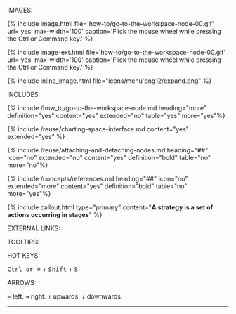 IMAGES:

{% include image.html file='how-to/go-to-the-workspace-node-00.gif' url='yes' max-width='100' caption='Flick the mouse wheel while pressing the Ctrl or Command key.' %}

{% include image-ext.html file='how-to/go-to-the-workspace-node-00.gif' url='yes' max-width='100' caption='Flick the mouse wheel while pressing the Ctrl or Command key.' %}

{% include inline_image.html file="icons/menu'png12/expand.png" %}


INCLUDES:

{% include /how_to/go-to-the-workspace-node.md heading="more" definition="yes" content="yes" extended="no" table="yes" more="yes"%}

{% include /reuse/charting-space-interface.md content="yes" extended="yes" %}

{% include /reuse/attaching-and-detaching-nodes.md heading="##" icon="no" extended="no" content="yes" definition="bold" table="no" more="no"%}

{% include /concepts/references.md heading="##" icon="no" extended="more" content="yes" definition="bold" table="no" more="yes"%}

{% include callout.html type="primary" content="<strong>A strategy is a set of actions occurring in stages</strong>" %}

EXTERNAL LINKS:

<a href="" rel="nofollow" rel="noopener" target="_blank"></a>

TOOLTIPS:

<a data-toggle="tooltip" data-original-title="{{site.data.crypto_ecosystem.XXXXXXXXXXX}}"></a>

<a data-toggle="tooltip" data-original-title="{{site.data.charting_space.XXXXXXXXXXX}}"></a>

<a data-toggle="tooltip" data-original-title="{{site.data.data_mine.XXXXXXXXXXX}}"></a>

<a data-toggle="tooltip" data-original-title="{{site.data.trading_system.XXXXXXXXXXX}}"></a>

<a data-toggle="tooltip" data-original-title="{{site.data.network.XXXXXXXXXXX}}"></a>

<a data-toggle="tooltip" data-original-title="{{site.data.super_scripts.XXXXXXXXXXX}}"></a>

<a data-toggle="tooltip" data-original-title="{{site.data.concepts.XXXXXXXXXXX}}"></a>

HOT KEYS:

<kbd>Ctrl or &#8984;</kbd> + <kbd>Shift</kbd> + <kbd>S</kbd>

ARROWS:

<kbd>&#8592;</kbd> left.
<kbd>&#8594;</kbd> right.
<kbd>&#8593;</kbd> upwards.
<kbd>&#8595;</kbd> downwards.


****************************************************************************************************************************************************************





